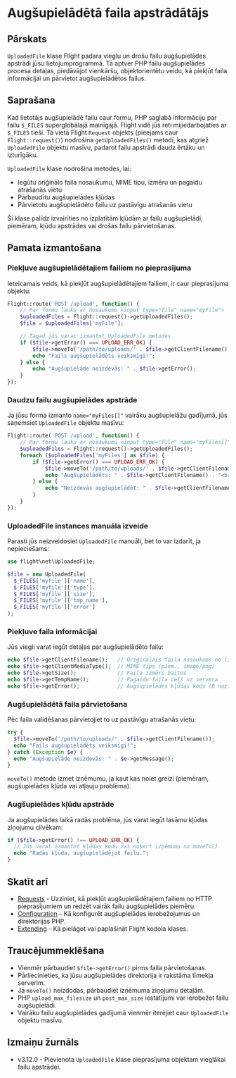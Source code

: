 # Augšupielādētā faila apstrādātājs

## Pārskats

`UploadedFile` klase Flight padara vieglu un drošu failu augšupielādes apstrādi jūsu lietojumprogrammā. Tā aptver PHP failu augšupielādes procesa detaļas, piedāvājot vienkāršu, objektorientētu veidu, kā piekļūt faila informācijai un pārvietot augšupielādētos failus.

## Saprašana

Kad lietotājs augšupielādē failu caur formu, PHP saglabā informāciju par failu `$_FILES` superglobālajā mainīgajā. Flight vidē jūs reti mijiedarbojaties ar `$_FILES` tieši. Tā vietā Flight `Request` objekts (pieejams caur `Flight::request()`) nodrošina `getUploadedFiles()` metodi, kas atgriež `UploadedFile` objektu masīvu, padarot failu apstrādi daudz ērtāku un izturīgāku.

`UploadedFile` klase nodrošina metodes, lai:
- Iegūtu oriģinālo faila nosaukumu, MIME tipu, izmēru un pagaidu atrašanās vietu
- Pārbaudītu augšupielādes kļūdas
- Pārvietotu augšupielādēto failu uz pastāvīgu atrašanās vietu

Šī klase palīdz izvairīties no izplatītām kļūdām ar failu augšupielādi, piemēram, kļūdu apstrādes vai drošas failu pārvietošanas.

## Pamata izmantošana

### Piekļuve augšupielādētajiem failiem no pieprasījuma

Ieteicamais veids, kā piekļūt augšupielādētajiem failiem, ir caur pieprasījuma objektu:

```php
Flight::route('POST /upload', function() {
    // Par formu lauku ar nosaukumu <input type="file" name="myFile">
    $uploadedFiles = Flight::request()->getUploadedFiles();
    $file = $uploadedFiles['myFile'];

    // Tagad jūs varat izmantot UploadedFile metodes
    if ($file->getError() === UPLOAD_ERR_OK) {
        $file->moveTo('/path/to/uploads/' . $file->getClientFilename());
        echo "Fails augšupielādēts veiksmīgi!";
    } else {
        echo "Augšupielāde neizdevās: " . $file->getError();
    }
});
```

### Daudzu failu augšupielādes apstrāde

Ja jūsu forma izmanto `name="myFiles[]"` vairāku augšupielāžu gadījumā, jūs saņemsiet `UploadedFile` objektu masīvu:

```php
Flight::route('POST /upload', function() {
    // Par formu lauku ar nosaukumu <input type="file" name="myFiles[]">
    $uploadedFiles = Flight::request()->getUploadedFiles();
    foreach ($uploadedFiles['myFiles'] as $file) {
        if ($file->getError() === UPLOAD_ERR_OK) {
            $file->moveTo('/path/to/uploads/' . $file->getClientFilename());
            echo "Augšupielādēts: " . $file->getClientFilename() . "<br>";
        } else {
            echo "Neizdevās augšupielādēt: " . $file->getClientFilename() . "<br>";
        }
    }
});
```

### UploadedFile instances manuāla izveide

Parasti jūs neizveidosiet `UploadedFile` manuāli, bet to var izdarīt, ja nepieciešams:

```php
use flight\net\UploadedFile;

$file = new UploadedFile(
  $_FILES['myfile']['name'],
  $_FILES['myfile']['type'],
  $_FILES['myfile']['size'],
  $_FILES['myfile']['tmp_name'],
  $_FILES['myfile']['error']
);
```

### Piekļuve faila informācijai

Jūs viegli varat iegūt detaļas par augšupielādēto failu:

```php
echo $file->getClientFilename();   // Oriģinālais faila nosaukums no lietotāja datora
echo $file->getClientMediaType();  // MIME tips (piem., image/png)
echo $file->getSize();             // Faila izmērs baitos
echo $file->getTempName();         // Pagaidu faila ceļš uz servera
echo $file->getError();            // Augšupielādes kļūdas kods (0 nozīmē bez kļūdas)
```

### Augšupielādētā faila pārvietošana

Pēc faila validēšanas pārvietojiet to uz pastāvīgu atrašanās vietu:

```php
try {
  $file->moveTo('/path/to/uploads/' . $file->getClientFilename());
  echo "Fails augšupielādēts veiksmīgi!";
} catch (Exception $e) {
  echo "Augšupielāde neizdevās: " . $e->getMessage();
}
```

`moveTo()` metode izmet izņēmumu, ja kaut kas noiet greizi (piemēram, augšupielādes kļūda vai atļauju problēma).

### Augšupielādes kļūdu apstrāde

Ja augšupielādes laikā radās problēma, jūs varat iegūt lasāmu kļūdas ziņojumu cilvēkam:

```php
if ($file->getError() !== UPLOAD_ERR_OK) {
  // Jūs varat izmantot kļūdas kodu vai noķert izņēmumu no moveTo()
  echo "Radās kļūda, augšupielādējot failu.";
}
```

## Skatīt arī

- [Requests](/learn/requests) - Uzziniet, kā piekļūt augšupielādētajiem failiem no HTTP pieprasījumiem un redzēt vairāk failu augšupielādes piemēru.
- [Configuration](/learn/configuration) - Kā konfigurēt augšupielādes ierobežojumus un direktorijas PHP.
- [Extending](/learn/extending) - Kā pielāgot vai paplašināt Flight kodola klases.

## Traucējummeklēšana

- Vienmēr pārbaudiet `$file->getError()` pirms faila pārvietošanas.
- Pārliecinieties, ka jūsu augšupielādes direktorija ir rakstāma tīmekļa serverim.
- Ja `moveTo()` neizdodas, pārbaudiet izņēmuma ziņojumu detaļām.
- PHP `upload_max_filesize` un `post_max_size` iestatījumi var ierobežot failu augšupielādi.
- Vairāku failu augšupielādes gadījumā vienmēr iterējiet caur `UploadedFile` objektu masīvu.

## Izmaiņu žurnāls

- v3.12.0 - Pievienota `UploadedFile` klase pieprasījuma objektam vieglākai failu apstrādei.